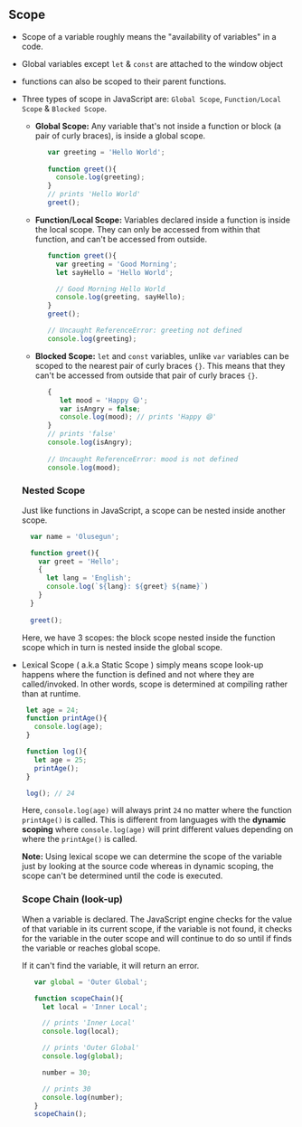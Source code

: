 ## Scope

- Scope of a variable roughly means the "availability of variables" in a code. 
- Global variables except `let` & `const` are attached to the window object
- functions can also be scoped to their parent functions.
- Three types of scope in JavaScript are: `Global Scope`, `Function/Local Scope` & `Blocked Scope`.
 
  - __Global Scope:__ Any variable that's not inside a function or block (a pair of curly braces), is inside a global scope.

    ```js
       var greeting = 'Hello World';
       
       function greet(){
         console.log(greeting);
       }
       // prints 'Hello World'
       greet();
    ```
  - __Function/Local Scope:__ Variables declared inside a function is inside the local scope. They can only be accessed from within that function, and can't be accessed from outside.
   
    ```js
       function greet(){
         var greeting = 'Good Morning';
         let sayHello = 'Hello World';

         // Good Morning Hello World
         console.log(greeting, sayHello);
       }
       greet();

       // Uncaught ReferenceError: greeting not defined
       console.log(greeting);
    ```
     
  - __Blocked Scope:__ `let` and `const` variables, unlike `var` variables can be scoped to the nearest pair of curly braces `{}`. This means that they can't be accessed from outside that pair of curly braces `{}`. 

    ```js
       {
          let mood = 'Happy 😄';
          var isAngry = false;
          console.log(mood); // prints 'Happy 😄'
       }
       // prints 'false'
       console.log(isAngry);
      
       // Uncaught ReferenceError: mood is not defined
       console.log(mood);
    ```

  ### Nested Scope

   Just like functions in JavaScript, a scope can be nested inside another scope.

    ```js
      var name = 'Olusegun';

      function greet(){
        var greet = 'Hello';
        {
          let lang = 'English';
          console.log(`${lang}: ${greet} ${name}`)
        }
      }
      
      greet();

    ```
    Here, we have 3 scopes: the block scope nested inside the function scope which in turn is nested inside the global scope.

- Lexical Scope ( a.k.a Static Scope ) simply means scope look-up happens where the function is defined and not where they are called/invoked. In other words, scope is determined at compiling rather than at runtime.

    ```js
     let age = 24;
     function printAge(){
       console.log(age);
     }

     function log(){
       let age = 25;
       printAge();
     }

     log(); // 24
    ```

   Here, `console.log(age)` will always print `24` no matter where the function `printAge()` is called.
   This is different from languages with the __dynamic scoping__ where `console.log(age)` will print different values depending on where the `printAge()` is called.

   __Note:__ Using lexical scope we can determine the scope of the variable just by looking at the source code whereas in dynamic scoping, the scope can't be determined until the code is executed.

  ### Scope Chain (look-up)

   When a variable is declared. The JavaScript engine checks for the value of that variable in its current scope, if the variable is not found, it checks for the variable in the outer scope and will continue to do so until if finds the variable or reaches global scope.

   If it can't find the variable, it will return an error.


   ```js
      var global = 'Outer Global';

      function scopeChain(){
        let local = 'Inner Local';

        // prints 'Inner Local'
        console.log(local);

        // prints 'Outer Global'
        console.log(global);

        number = 30;

        // prints 30
        console.log(number);
      }
      scopeChain();
   ```
